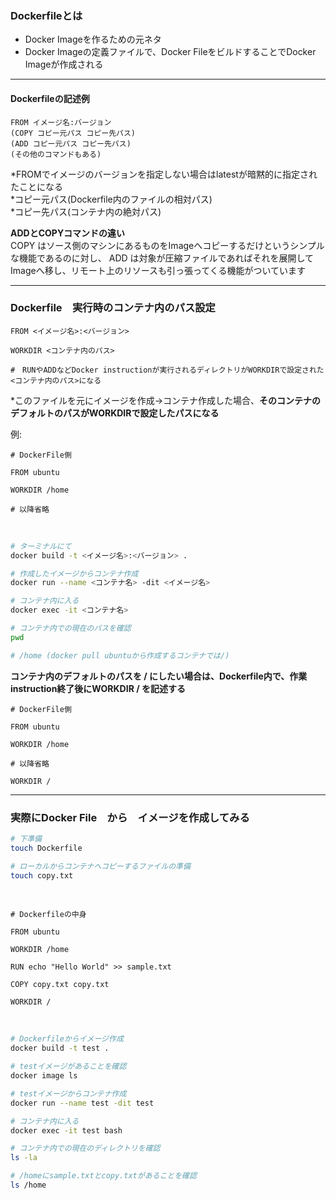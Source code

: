 ### Dockerfileとは
- Docker Imageを作るための元ネタ
- Docker Imageの定義ファイルで、Docker FileをビルドすることでDocker Imageが作成される

---

#### Dockerfileの記述例

```
FROM イメージ名:バージョン
(COPY コピー元パス コピー先パス)
(ADD コピー元パス コピー先パス)
(その他のコマンドもある)
```

*FROMでイメージのバージョンを指定しない場合はlatestが暗黙的に指定されたことになる  
*コピー元パス(Dockerfile内のファイルの相対パス)  
*コピー先パス(コンテナ内の絶対パス)  


**ADDとCOPYコマンドの違い**  
COPY はソース側のマシンにあるものをImageへコピーするだけというシンプルな機能であるのに対し、 ADD は対象が圧縮ファイルであればそれを展開してImageへ移し、リモート上のリソースも引っ張ってくる機能がついています

---

### Dockerfile　実行時のコンテナ内のパス設定

```
FROM <イメージ名>:<バージョン>

WORKDIR <コンテナ内のパス>

#　RUNやADDなどDocker instructionが実行されるディレクトリがWORKDIRで設定された<コンテナ内のパス>になる
```

\*このファイルを元にイメージを作成->コンテナ作成した場合、**そのコンテナのデフォルトのパスがWORKDIRで設定したパスになる**

例:
```
# DockerFile側

FROM ubuntu

WORKDIR /home

# 以降省略
```

<br>

```bash
# ターミナルにて
docker build -t <イメージ名>:<バージョン> .

# 作成したイメージからコンテナ作成
docker run --name <コンテナ名> -dit <イメージ名>

# コンテナ内に入る
docker exec -it <コンテナ名>

# コンテナ内での現在のパスを確認
pwd

# /home (docker pull ubuntuから作成するコンテナでは/)
```


**コンテナ内のデフォルトのパスを / にしたい場合は、Dockerfile内で、作業instruction終了後にWORKDIR / を記述する**

```
# DockerFile側

FROM ubuntu

WORKDIR /home

# 以降省略

WORKDIR /
```


---

### 実際にDocker File　から　イメージを作成してみる


```bash
# 下準備
touch Dockerfile

# ローカルからコンテナへコピーするファイルの準備
touch copy.txt
```

<br>

```
# Dockerfileの中身

FROM ubuntu

WORKDIR /home

RUN echo "Hello World" >> sample.txt

COPY copy.txt copy.txt

WORKDIR /
```

<br>

```bash
# Dockerfileからイメージ作成
docker build -t test .

# testイメージがあることを確認
docker image ls

# testイメージからコンテナ作成
docker run --name test -dit test

# コンテナ内に入る
docker exec -it test bash

# コンテナ内での現在のディレクトリを確認
ls -la

# /homeにsample.txtとcopy.txtがあることを確認
ls /home



```
